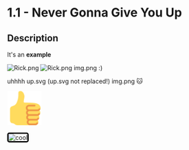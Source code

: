# 1.1 - Never Gonna Give You Up

## Description

It's an **example**

![Rick.png](img.png ':size=400') ![Rick.png](img.png ':size=400') <img src="img.png" style="display: none" /> img.png :)

uhhhh up.svg (up.svg not replaced!) img.png 🐱

<img 
    alt="ahah" 
    src="up.svg" 
    height="80px"
/>

<img alt="cool" src="../usecase/../usecase/img.png" height="20px" style="border: 3px solid black; border-radius: 5px;" />
